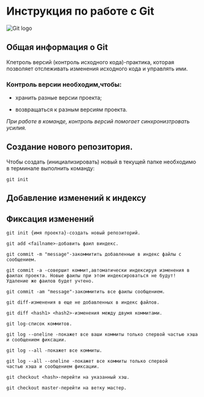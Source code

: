 # **Инструкция по работе с Git**

![Git logo](git.png)

## Общая информация о Git

Кпетроль версий (контроль исходного кода)-практика, которая позволяет отслеживать изменения исходного кода и управлять ими.

### Контроль версии необходим,чтобы:

* хранить разные версии проекта;

* возвращаться к разным версиям проекта.

*При работе в команде, контроль версий помогает синхронизтровать усилия.*



## Создание нового репозитория.

Чтобы создать (инициализировать) новый в текущей папке необходимо в терминале выполнить команду:

    git init

## Добавление изменений к индексу

## Фиксация изменений

    git init {имя проекта}-создать новый репозиторий.

    git add <failname>-добавить фаил виндекс.

    git commit -m "message"-закоммитить добавленные в индекс файлы с сообщением.

    git commit -a -совершит коммит,автоматически индексируя изменения в фаилах проекта. Новые фаилы при этом индексироваться не будут! Удаление же фаилов будет учтено.
    
    git commit -am "message"-закоммитить все фаилы сообщением.

    git diff-изменения в еще не добавленных в индекс файлов.

    git diff <hash1> <hash2>-изменения между двумя коммитами.
    
    git log-список коммитов.

    git log --oneline -покажет все ваши коммиты только спервой частью хэша и сообщением фиксации.

    git log --all -покажет все коммиты.

    git log --all --oneline -покажет все коммиты только спервой 
    частью хэша и сообщением фиксации.

    git checkout <hash>-перейти на указанный хэш.

    git checkout master-перейти на ветку мастер.